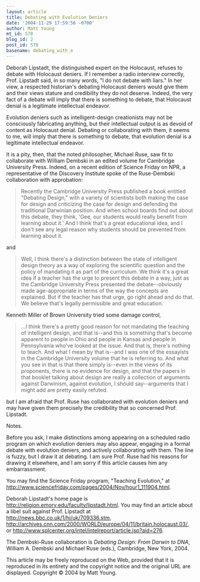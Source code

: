 ```yaml
---
layout: article
title: Debating with Evolution Deniers
date: '2004-11-29 17:59:56 -0700'
author: Matt Young
mt_id: 578
blog_id: 2
post_id: 578
basename: debating_with_e
---
```

Deborah Lipstadt, the distinguished expert on the Holocaust, refuses to debate with Holocaust deniers.  If I remember a radio interview correctly, Prof. Lipstadt said, in so many words, "I do not debate with liars." In her view, a respected historian's debating Holocaust deniers would give them and their views stature and credibility they do not deserve.   Indeed, the very fact of a  debate will imply that there is something to debate, that Holocaust denial is a legitimate intellectual endeavor.

Evolution deniers such as intelligent-design creationists may not be consciously fabricating anything, but their intellectual output is as devoid of content as Holocaust denial.  Debating or collaborating with them, it seems to me, will imply that there is something to debate, that evolution denial is a legitimate intellectual endeavor.

It is a pity, then, that the noted philosopher, Michael Ruse, saw fit to collaborate with William Dembski in an edited volume for Cambridge University Press.  Indeed, on a recent edition of Science Friday on NPR, a representative of the Discovery Institute spoke of the Ruse-Dembski collaboration with approbation:

> Recently the Cambridge University Press published a book entitled "Debating Design," with a variety of scientists both making the case for design and criticizing the case for design and defending the traditional Darwinian position. And when school boards find out about this debate, they think, 'Gee, our students would really benefit from learning about it.' And I think that's a great educational idea, and I don't see any legal reason why students should be prevented from learning about it.

and

> Well, I think there's a distinction between the state of intelligent design theory as a way of exploring the scientific question and the policy of mandating it as part of the curriculum. We think it's a great idea if a teacher has the urge to present this debate in a way, just as the Cambridge University Press presented the debate--obviously made age-appropriate in terms of the way the concepts are explained. But if the teacher has that urge, go right ahead and do that. We believe that's legally permissible and great education.

Kenneth Miller of Brown University tried some damage control,

> ...I think there's a pretty good reason for not mandating the teaching of intelligent design, and that is--and this is something that's become apparent to people in Ohio and people in Kansas and people in Pennsylvania who've looked at the issue. And that is, there's nothing to teach. And what I mean by that is--and I was one of the essayists in the Cambridge University volume that he is referring to. And what you see in that is that there simply is--even in the views of its proponents, there is no evidence for design, and that the papers in that booklet talking about design are really a collection of arguments against Darwinism, against evolution, I should say--arguments that I might add are pretty easily refuted.

but I am afraid that Prof. Ruse has collaborated with evolution deniers and may have given them precisely the credibility that so concerned Prof. Lipstadt.  

Notes.

Before you ask, I make distinctions among appearing on a scheduled radio program on which evolution deniers may also appear, engaging in a formal debate with evolution deniers, and actively collaborating with them.  The line is fuzzy, but I draw it at debating.  I am sure Prof. Ruse had his reasons for drawing it elsewhere, and I am sorry if this article causes him any embarrassment.

You may find the Science Friday program, "Teaching Evolution," at http://www.sciencefriday.com/pages/2004/Nov/hour1_111904.html.

Deborah Lipstadt's home page is http://religion.emory.edu/faculty/lipstadt.html.  You may find an article about a libel suit against Prof. Lipstadt at http://news.bbc.co.uk/1/hi/uk/709336.stm, http://archives.cnn.com/2000/WORLD/europe/04/11/britain.holocaust.03/, or http://www.splcenter.org/intel/intelreport/article.jsp?aid=276. 

The Dembski-Ruse collaboration is _Debating Design: From Darwin to DNA_, William A. Dembski and Michael Ruse (eds.), Cambridge, New York, 2004.

This article may be freely reproduced on the Web, provided that it is reproduced in its entirety and the copyright notice and the original URL are displayed.  Copyright © 2004 by Matt Young.
